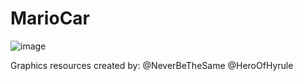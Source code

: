 # MarioCar
![image](https://github.com/MarcoChavezB/MarioCar/assets/123757334/2be879c1-3cc4-4d59-bba5-137fce0203ae)

Graphics resources created by:
@NeverBeTheSame
@HeroOfHyrule
